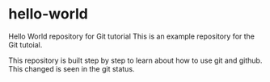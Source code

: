 # hello-world

Hello World repository for Git tutorial
This is an example repository for the Git tutoial.

This repository is built step by step to learn about how to use git and github.
 This changed is seen in the git status.

